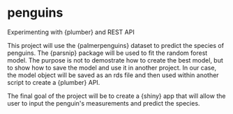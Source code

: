 # penguins
Experimenting with {plumber} and REST API



This project will use the {palmerpenguins} dataset to predict the species of penguins. The {parsnip} package will be used to fit the random forest model. The purpose is not to demostrate how to create the best model, but to show how to save the model and use it in another project. In our case, the model object will be saved as an rds file and then used within another script to create a {plumber} API. 

The final goal of the project will be to create a {shiny} app that will allow the user to input the penguin's measurements and predict the species.